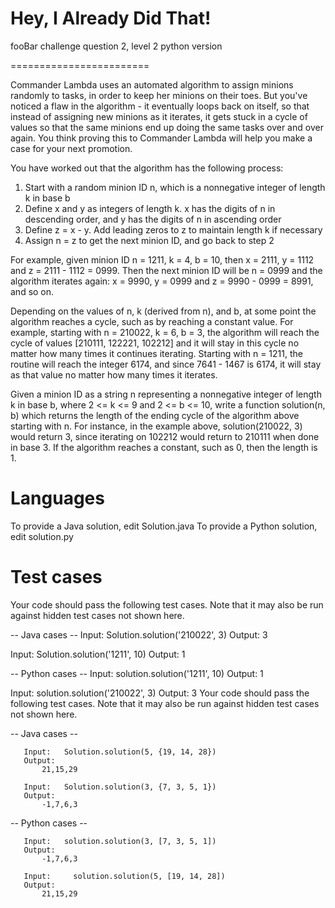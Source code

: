 # Hey, I Already Did That!
fooBar challenge question 2, level 2 python version

========================

Commander Lambda uses an automated algorithm to assign minions randomly to tasks, in order to keep her minions on their toes. But you've noticed a flaw in the algorithm - it eventually loops back on itself, so that instead of assigning new minions as it iterates, it gets stuck in a cycle of values so that the same minions end up doing the same tasks over and over again. You think proving this to Commander Lambda will help you make a case for your next promotion. 

You have worked out that the algorithm has the following process: 

1) Start with a random minion ID n, which is a nonnegative integer of length k in base b
2) Define x and y as integers of length k.  x has the digits of n in descending order, and y has the digits of n in ascending order
3) Define z = x - y.  Add leading zeros to z to maintain length k if necessary
4) Assign n = z to get the next minion ID, and go back to step 2

For example, given minion ID n = 1211, k = 4, b = 10, then x = 2111, y = 1112 and z = 2111 - 1112 = 0999. Then the next minion ID will be n = 0999 and the algorithm iterates again: x = 9990, y = 0999 and z = 9990 - 0999 = 8991, and so on.

Depending on the values of n, k (derived from n), and b, at some point the algorithm reaches a cycle, such as by reaching a constant value. For example, starting with n = 210022, k = 6, b = 3, the algorithm will reach the cycle of values [210111, 122221, 102212] and it will stay in this cycle no matter how many times it continues iterating. Starting with n = 1211, the routine will reach the integer 6174, and since 7641 - 1467 is 6174, it will stay as that value no matter how many times it iterates.

Given a minion ID as a string n representing a nonnegative integer of length k in base b, where 2 <= k <= 9 and 2 <= b <= 10, write a function solution(n, b) which returns the length of the ending cycle of the algorithm above starting with n. For instance, in the example above, solution(210022, 3) would return 3, since iterating on 102212 would return to 210111 when done in base 3. If the algorithm reaches a constant, such as 0, then the length is 1.

Languages
=========

To provide a Java solution, edit Solution.java
To provide a Python solution, edit solution.py

Test cases
==========
Your code should pass the following test cases.
Note that it may also be run against hidden test cases not shown here.

-- Java cases -- 
Input:
Solution.solution('210022', 3)
Output:
    3

Input:
Solution.solution('1211', 10)
Output:
    1

-- Python cases -- 
Input:
solution.solution('1211', 10)
Output:
    1

Input:
solution.solution('210022', 3)
Output:
    3
Your code should pass the following test cases.
Note that it may also be run against hidden test cases not shown here.

-- Java cases -- 

       Input:   Solution.solution(5, {19, 14, 28})   
       Output:  
           21,15,29   

       Input:   Solution.solution(3, {7, 3, 5, 1})    
       Output:  
           -1,7,6,3  

-- Python cases -- 

       Input:   solution.solution(3, [7, 3, 5, 1])  
       Output:   
           -1,7,6,3     

       Input:     solution.solution(5, [19, 14, 28])     
       Output:     
           21,15,29    
